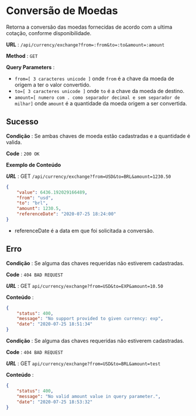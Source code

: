 # Conversão de Moedas

Retorna a conversão das moedas fornecidas de acordo com a ultima cotação, conforme disponibilidade.

**URL** : `/api/currency/exchange?from=:from&to=:to&amount=:amount`

**Method** : `GET`

**Query Parameters** :

-   `from=[ 3 caracteres unicode ]` onde `from` é a chave da moeda de origem a ter o valor convertido.
-   `to=[ 3 caracteres unicode ]` onde `to` é a chave da moeda de destino.
-   `amount=[ numero com . como separador decimal e sem separador de milhar]` onde `amount` é a quantidade da moeda origem a ser convertida.

## Sucesso

**Condição** : Se ambas chaves de moeda estão cadastradas e a quantidade é valida.

**Code** : `200 OK`

**Exemplo de Conteúdo**

**_URL_** : GET `/api/currency/exchange?from=USD&to=BRL&amount=1230.50`

```json
{
    "value": 6436.192029166489,
    "from": "usd",
    "to": "brl",
    "amount": 1230.5,
    "referenceDate": "2020-07-25 18:24:00"
}
```

-   referenceDate é a data em que foi solicitada a conversão.

## Erro

**Condição** : Se alguma das chaves requeridas não estiverem cadastradas.

**Code** : `404 BAD REQUEST`

**_URL_** : GET `api/currency/exchange?from=USD&to=EXP&amount=10.50`

**Conteúdo** :

```json
{
    "status": 400,
    "message": "No support provided to given currency: exp",
    "date": "2020-07-25 18:51:34"
}
```

**Condição** : Se alguma das chaves requeridas não estiverem cadastradas.

**Code** : `404 BAD REQUEST`

**_URL_** : GET `api/currency/exchange?from=USD&to=BRL&amount=test`

**Conteúdo** :

```json
{
    "status": 400,
    "message": "No valid amount value in query parameter.",
    "date": "2020-07-25 18:53:32"
}
```
